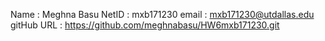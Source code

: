 Name  : Meghna Basu
NetID : mxb171230
email :	mxb171230@utdallas.edu
gitHub URL : https://github.com/meghnabasu/HW6mxb171230.git
